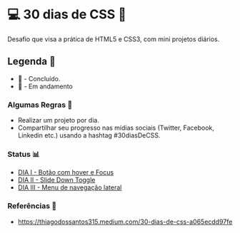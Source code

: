 # :computer: 30 dias de CSS :satellite:
Desafio que visa a prática de HTML5 e CSS3, com mini projetos diários.


## Legenda :facepunch:

* :tada: - Concluído.
* :turtle: - Em andamento


### Algumas Regras :green_book:

* Realizar um projeto por dia.
* Compartilhar seu progresso nas mídias sociais (Twitter, Facebook, Linkedin etc.) usando a hashtag #30diasDeCSS.

### Status :bar_chart:

* [DIA I - Botão com hover e Focus](https://github.com/DanielMarquesz/30-dias-de-CSS/tree/main/dia01)
* [DIA II - Slide Down Toggle](https://github.com/DanielMarquesz/30-dias-de-CSS/tree/main/dia02)
* [DIA III - Menu de navegação lateral](https://github.com/DanielMarquesz/30-dias-de-CSS/tree/main/dia03)


### Referências :raised_hands:

* https://thiagodossantos315.medium.com/30-dias-de-css-a065ecdd97fe
